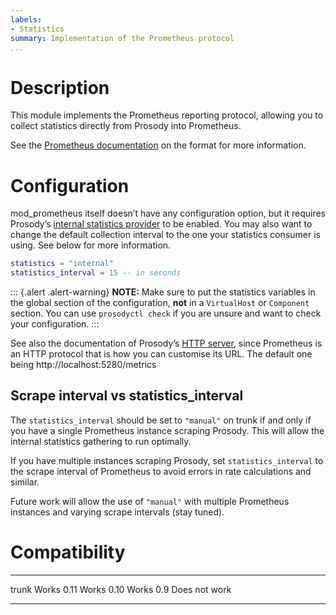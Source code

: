 ```yaml
---
labels:
- Statistics
summary: Implementation of the Prometheus protocol
...
```


Description
===========

This module implements the Prometheus reporting protocol, allowing you
to collect statistics directly from Prosody into Prometheus.

See the [Prometheus documentation][prometheusconf] on the format for
more information.

[prometheusconf]: https://prometheus.io/docs/instrumenting/exposition_formats/

Configuration
=============

mod\_prometheus itself doesn’t have any configuration option, but it
requires Prosody’s [internal statistics
provider](https://prosody.im/doc/statistics#built-in_providers) to be
enabled.  You may also want to change the default collection interval
to the one your statistics consumer is using. See below for more information.

```lua
statistics = "internal"
statistics_interval = 15 -- in seconds
```

::: {.alert .alert-warning}
**NOTE:** Make sure to put the statistics variables in the global section of
the configuration, **not** in a `VirtualHost` or `Component` section.  You can
use `prosodyctl check` if you are unsure and want to check your configuration.
:::

See also the documentation of Prosody’s [HTTP
server](https://prosody.im/doc/http), since Prometheus is an HTTP
protocol that is how you can customise its URL.  The default one being
http://localhost:5280/metrics

Scrape interval vs statistics_interval
--------------------------------------

The `statistics_interval` should be set to `"manual"` on trunk if and only
if you have a single Prometheus instance scraping Prosody. This will allow
the internal statistics gathering to run optimally.

If you have multiple instances scraping Prosody, set `statistics_interval`
to the scrape interval of Prometheus to avoid errors in rate calculations
and similar.

Future work will allow the use of `"manual"` with multiple Prometheus
instances and varying scrape intervals (stay tuned).

Compatibility
=============

  ------- -------------
  trunk   Works
  0.11    Works
  0.10    Works
  0.9     Does not work
  ------- -------------
